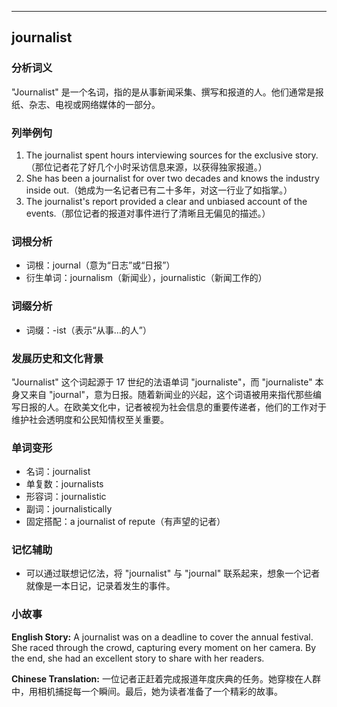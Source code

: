 
---------------
## journalist
### 分析词义
"Journalist" 是一个名词，指的是从事新闻采集、撰写和报道的人。他们通常是报纸、杂志、电视或网络媒体的一部分。

### 列举例句
1. The journalist spent hours interviewing sources for the exclusive story.（那位记者花了好几个小时采访信息来源，以获得独家报道。）
2. She has been a journalist for over two decades and knows the industry inside out.（她成为一名记者已有二十多年，对这一行业了如指掌。）
3. The journalist's report provided a clear and unbiased account of the events.（那位记者的报道对事件进行了清晰且无偏见的描述。）

### 词根分析
- 词根：journal（意为“日志”或“日报”）
- 衍生单词：journalism（新闻业），journalistic（新闻工作的）

### 词缀分析
- 词缀：-ist（表示“从事…的人”）

### 发展历史和文化背景
"Journalist" 这个词起源于 17 世纪的法语单词 "journaliste"，而 "journaliste" 本身又来自 "journal"，意为日报。随着新闻业的兴起，这个词语被用来指代那些编写日报的人。在欧美文化中，记者被视为社会信息的重要传递者，他们的工作对于维护社会透明度和公民知情权至关重要。

### 单词变形
- 名词：journalist
- 单复数：journalists
- 形容词：journalistic
- 副词：journalistically
- 固定搭配：a journalist of repute（有声望的记者）

### 记忆辅助
- 可以通过联想记忆法，将 "journalist" 与 "journal" 联系起来，想象一个记者就像是一本日记，记录着发生的事件。

### 小故事
**English Story:**
A journalist was on a deadline to cover the annual festival. She raced through the crowd, capturing every moment on her camera. By the end, she had an excellent story to share with her readers.

**Chinese Translation:**
一位记者正赶着完成报道年度庆典的任务。她穿梭在人群中，用相机捕捉每一个瞬间。最后，她为读者准备了一个精彩的故事。

